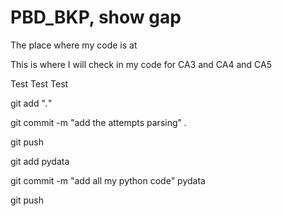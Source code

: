 # PBD_BKP, show gap

The place where my code is at


This is where I will check in my code for CA3 and CA4 and CA5

Test Test Test

git add "*.*"

git commit -m "add the attempts parsing" *.*

git push

git add pydata

git commit -m "add all my python code" pydata

git push
